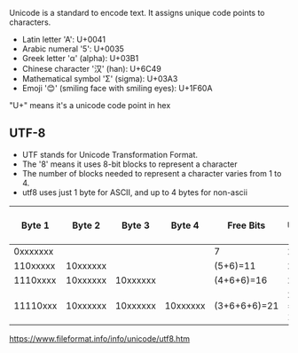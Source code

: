 ---
---

Unicode is a standard to encode text. It assigns unique code points to characters. 

- Latin letter 'A': U+0041
- Arabic numeral '5': U+0035
- Greek letter 'α' (alpha): U+03B1
- Chinese character '汉' (han): U+6C49
- Mathematical symbol 'Σ' (sigma): U+03A3
- Emoji '😊' (smiling face with smiling eyes): U+1F60A

"U+" means it's a unicode code point in hex 

## UTF-8 

- UTF stands for Unicode Transformation Format. 
- The '8' means it uses 8-bit blocks to represent a character
- The number of blocks needed to represent a character varies from 1 to 4.
- utf8 uses just 1 byte for ASCII, and up to 4 bytes for non-ascii


|Byte 1|Byte 2|Byte 3|Byte 4|Free Bits|Max Unicode Value|
|---|---|---|---|---|---|
|0xxxxxxx||||7|2^7-1|
|110xxxxx|10xxxxxx|||(5+6)=11|2^11-1|
|1110xxxx|10xxxxxx|10xxxxxx||(4+6+6)=16|2^16-1 |
|11110xxx|10xxxxxx|10xxxxxx|10xxxxxx|(3+6+6+6)=21|2^21-1 = 1 114 111|

<https://www.fileformat.info/info/unicode/utf8.htm>


